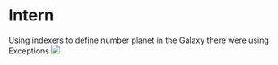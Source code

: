 # Intern
Using indexers to define number planet in the Galaxy there were using Exceptions
<img src="C:\Users\user\Downloads\solar-system.jpg">
